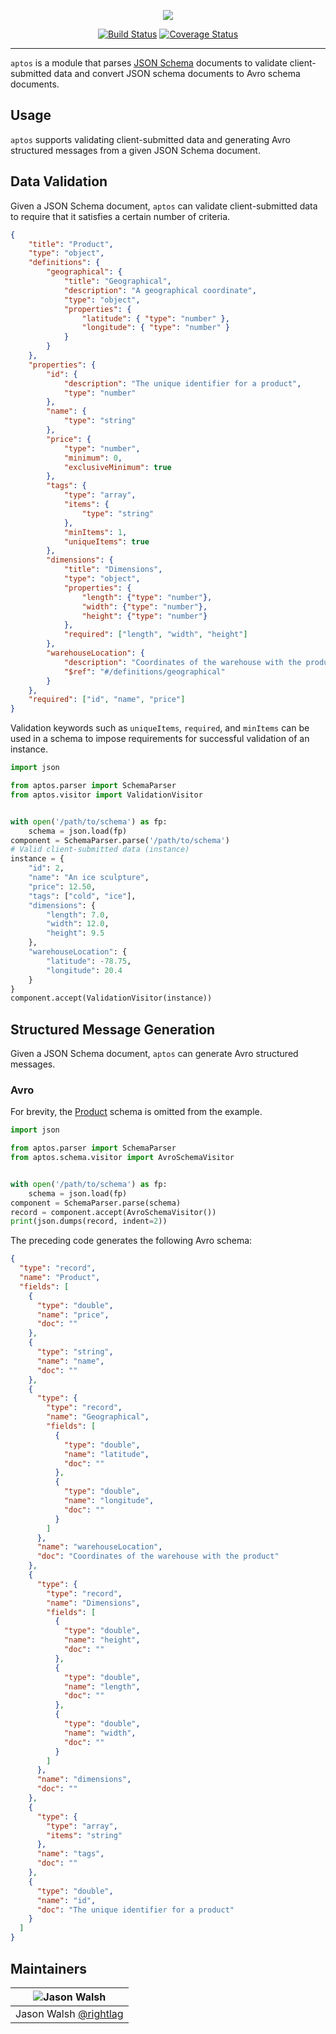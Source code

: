 <p align="center">
    <a href="https://github.com/pennsignals/aptos"><img src="https://rawgit.com/rightlag/d97e8d74d5bbb5b2e0cbe2938c40802d/raw/c957e9af39b1e6d94c1b5e823685084e7beba6ad/aptos.svg"></a>
</p>

<p align="center">
    <a href="https://travis-ci.org/pennsignals/aptos"><img src="https://img.shields.io/travis/pennsignals/aptos.svg?style=flat-square" alt="Build Status"></a>
    <a href="https://coveralls.io/github/pennsignals/aptos"><img src="https://img.shields.io/coveralls/pennsignals/aptos.svg?style=flat-square" alt="Coverage Status"></a>
</p>

---

`aptos` is a module that parses [JSON Schema](http://json-schema.org/) documents to validate client-submitted data and convert JSON schema documents to Avro schema documents.

## Usage

`aptos` supports validating client-submitted data and generating Avro structured messages from a given JSON Schema document.

## Data Validation

Given a JSON Schema document, `aptos` can validate client-submitted data to require that it satisfies a certain number of criteria.


```json
{
    "title": "Product",
    "type": "object",
    "definitions": {
        "geographical": {
            "title": "Geographical",
            "description": "A geographical coordinate",
            "type": "object",
            "properties": {
                "latitude": { "type": "number" },
                "longitude": { "type": "number" }
            }
        }
    },
    "properties": {
        "id": {
            "description": "The unique identifier for a product",
            "type": "number"
        },
        "name": {
            "type": "string"
        },
        "price": {
            "type": "number",
            "minimum": 0,
            "exclusiveMinimum": true
        },
        "tags": {
            "type": "array",
            "items": {
                "type": "string"
            },
            "minItems": 1,
            "uniqueItems": true
        },
        "dimensions": {
            "title": "Dimensions",
            "type": "object",
            "properties": {
                "length": {"type": "number"},
                "width": {"type": "number"},
                "height": {"type": "number"}
            },
            "required": ["length", "width", "height"]
        },
        "warehouseLocation": {
            "description": "Coordinates of the warehouse with the product",
            "$ref": "#/definitions/geographical"
        }
    },
    "required": ["id", "name", "price"]
}
```

Validation keywords such as `uniqueItems`, `required`, and `minItems` can be used in a schema to impose requirements for successful validation of an instance.

```python
import json

from aptos.parser import SchemaParser
from aptos.visitor import ValidationVisitor


with open('/path/to/schema') as fp:
    schema = json.load(fp)
component = SchemaParser.parse('/path/to/schema')
# Valid client-submitted data (instance)
instance = {
    "id": 2,
    "name": "An ice sculpture",
    "price": 12.50,
    "tags": ["cold", "ice"],
    "dimensions": {
        "length": 7.0,
        "width": 12.0,
        "height": 9.5
    },
    "warehouseLocation": {
        "latitude": -78.75,
        "longitude": 20.4
    }
}
component.accept(ValidationVisitor(instance))
```

## Structured Message Generation

Given a JSON Schema document, `aptos` can generate Avro structured messages.

### Avro

For brevity, the [Product](https://github.com/pennsignals/aptos/blob/master/tests/schema/product) schema is omitted from the example.

```python
import json

from aptos.parser import SchemaParser
from aptos.schema.visitor import AvroSchemaVisitor


with open('/path/to/schema') as fp:
    schema = json.load(fp)
component = SchemaParser.parse(schema)
record = component.accept(AvroSchemaVisitor())
print(json.dumps(record, indent=2))
```

The preceding code generates the following Avro schema:

```json
{
  "type": "record",
  "name": "Product",
  "fields": [
    {
      "type": "double",
      "name": "price",
      "doc": ""
    },
    {
      "type": "string",
      "name": "name",
      "doc": ""
    },
    {
      "type": {
        "type": "record",
        "name": "Geographical",
        "fields": [
          {
            "type": "double",
            "name": "latitude",
            "doc": ""
          },
          {
            "type": "double",
            "name": "longitude",
            "doc": ""
          }
        ]
      },
      "name": "warehouseLocation",
      "doc": "Coordinates of the warehouse with the product"
    },
    {
      "type": {
        "type": "record",
        "name": "Dimensions",
        "fields": [
          {
            "type": "double",
            "name": "height",
            "doc": ""
          },
          {
            "type": "double",
            "name": "length",
            "doc": ""
          },
          {
            "type": "double",
            "name": "width",
            "doc": ""
          }
        ]
      },
      "name": "dimensions",
      "doc": ""
    },
    {
      "type": {
        "type": "array",
        "items": "string"
      },
      "name": "tags",
      "doc": ""
    },
    {
      "type": "double",
      "name": "id",
      "doc": "The unique identifier for a product"
    }
  ]
}
```

## Maintainers

| ![Jason Walsh](https://avatars3.githubusercontent.com/u/2184329?v=3&s=128) |
|----------------------------------------------------------------------------|
| Jason Walsh [@rightlag](https://github.com/rightlag)                       |
